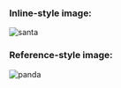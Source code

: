 ### Inline-style image:

![santa](https://s.tylingsoft.com/emoji-icons/santa.png)


### Reference-style image:

![panda][panda]

[panda]: https://s.tylingsoft.com/emoji-icons/panda_face.png "Pandan"
